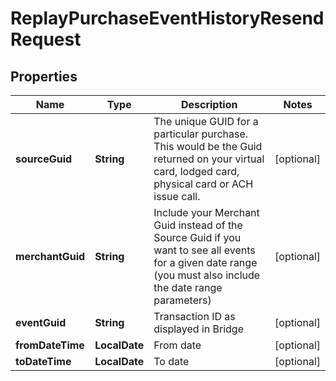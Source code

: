 

# ReplayPurchaseEventHistoryResendRequest


## Properties

| Name | Type | Description | Notes |
|------------ | ------------- | ------------- | -------------|
|**sourceGuid** | **String** | The unique GUID for a particular purchase.  This would be the Guid returned on your virtual card, lodged card, physical card or ACH issue call. |  [optional] |
|**merchantGuid** | **String** | Include your Merchant Guid instead of the Source Guid if you want to see all events for a given date range (you must also include the date range parameters) |  [optional] |
|**eventGuid** | **String** | Transaction ID as displayed in Bridge |  [optional] |
|**fromDateTime** | **LocalDate** | From date |  [optional] |
|**toDateTime** | **LocalDate** | To date |  [optional] |




